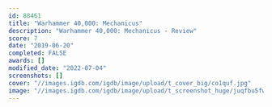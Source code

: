 ```yaml
---
id: 88461
title: "Warhammer 40,000: Mechanicus"
description: "Warhammer 40,000: Mechanicus - Review"
score: 7
date: "2019-06-20"
completed: FALSE
awards: []
modified_date: "2022-07-04"
screenshots: []
cover: "//images.igdb.com/igdb/image/upload/t_cover_big/co1quf.jpg"
image: "//images.igdb.com/igdb/image/upload/t_screenshot_huge/juqfbu5fwb7r8wjpmcgh.jpg"
---
```

